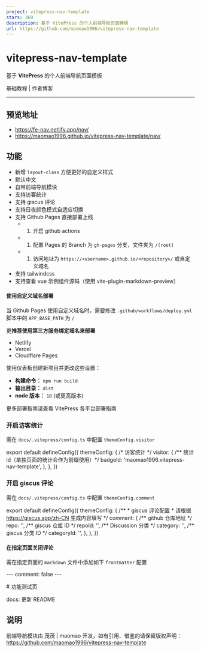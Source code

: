 ```yaml
---
project: vitepress-nav-template
stars: 369
description: 基于 VitePress 的个人前端导航页面模板
url: https://github.com/maomao1996/vitepress-nav-template
---
```


vitepress-nav-template
======================

基于 **VitePress** 的个人前端导航页面模板

基础教程 | 作者博客

* * *

预览地址
----

-   https://fe-nav.netlify.app/nav/
-   https://maomao1996.github.io/vitepress-nav-template/nav/

功能
--

-   新增 `layout-class` 方便更好的自定义样式
-   默认中文
-   自带前端导航模块
-   支持访客统计
-   支持 giscus 评论
-   支持日夜颜色模式自适应切换
-   支持 Github Pages 直接部署上线
    -   1.  开启 github actions
    -   1.  配置 Pages 的 Branch 为 `gh-pages` 分支，文件夹为 `/(root)`
    -   1.  访问地址为 `https://<username>.github.io/<repository>/` 或自定义域名
-   支持 tailwindcss
-   支持查看 vue 示例组件源码（使用 vite-plugin-markdown-preview）

#### 使用自定义域名部署

当 Github Pages 使用自定义域名时，需要修改 `.github/workflows/deploy.yml` 脚本中的 `APP_BASE_PATH` 为 `/`

更**推荐使用第三方服务绑定域名来部署**

-   Netlify
-   Vercel
-   Cloudflare Pages

使用仪表板创建新项目并更改这些设置：

-   **构建命令：** `npm run build`
-   **输出目录：** `dist`
-   **node 版本：** `18` (或更高版本)

更多部署指南请查看 VitePress 各平台部署指南

### 开启访客统计

需在 `docs/.vitepress/config.ts` 中配置 `themeConfig.visitor`

export default defineConfig({
  themeConfig: {
    /\* 访客统计 \*/
    visitor: {
      /\*\* 统计 id（单独页面的统计会作为前缀使用）\*/
      badgeId: 'maomao1996.vitepress-nav-template',
    },
  },
})

### 开启 giscus 评论

需在 `docs/.vitepress/config.ts` 中配置 `themeConfig.comment`

export default defineConfig({
  themeConfig: {
    /\*\*
     \* giscus 评论配置
     \*  请根据 https://giscus.app/zh-CN 生成内容填写
     \*/
    comment: {
      /\*\* github 仓库地址 \*/
      repo: '',
      /\*\* giscus 仓库 ID \*/
      repoId: '',
      /\*\* Discussion 分类 \*/
      category: '',
      /\*\* giscus 分类 ID \*/
      categoryId: '',
    },
  },
})

#### 在指定页面关闭评论

需在指定页面的 `markdown` 文件中添加如下 `frontmatter` 配置

\---
comment: false
\---

\# 功能测试页

docs: 更新 README

说明
--

前端导航模块由 茂茂 | maomao 开发，如有引用、借鉴的请保留版权声明：https://github.com/maomao1996/vitepress-nav-template
